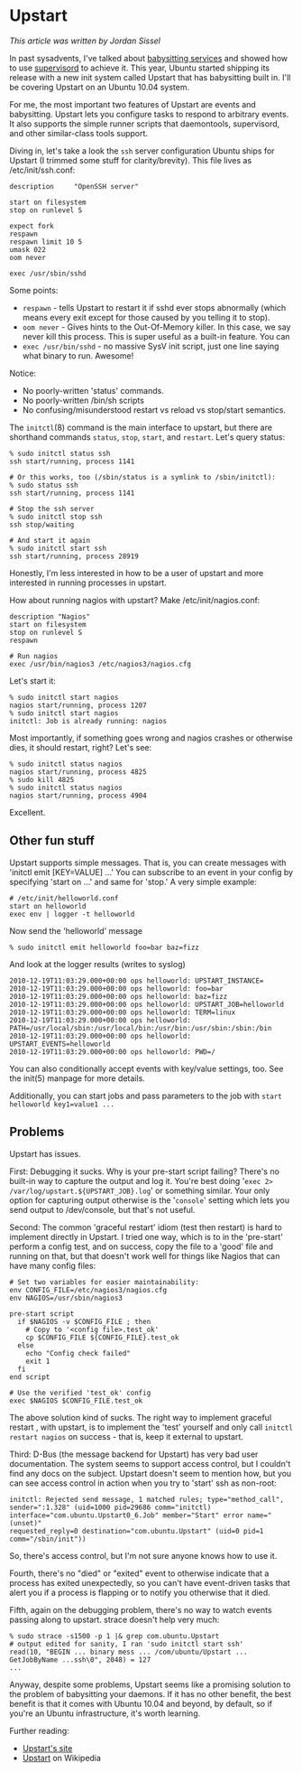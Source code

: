 # Upstart

_This article was written by Jordan Sissel_

In past sysadvents, I've talked about [babysitting services][sysadvent 2008/03]
and showed how to use [supervisord][sysadvent 2009/15] to achieve it. This
year, Ubuntu started shipping its release with a new init system called Upstart
that has babysitting built in. I'll be covering Upstart on an Ubuntu 10.04
system.

For me, the most important two features of Upstart are events and babysitting.
Upstart lets you configure tasks to respond to arbitrary events. It also
supports the simple runner scripts that daemontools, supervisord, and other
similar-class tools support.

Diving in, let's take a look the `ssh` server configuration Ubuntu ships for
Upstart (I trimmed some stuff for clarity/brevity). This file lives as
/etc/init/ssh.conf:

    description     "OpenSSH server"

    start on filesystem
    stop on runlevel S

    expect fork
    respawn
    respawn limit 10 5
    umask 022
    oom never

    exec /usr/sbin/sshd

Some points:

* `respawn` - tells Upstart to restart it if sshd ever stops abnormally
  (which means every exit except for those caused by you telling it to stop).
* `oom never` - Gives hints to the Out-Of-Memory killer. In this case, we say
  never kill this process. This is super useful as a built-in feature. You can
*  `exec /usr/bin/sshd` - no massive SysV init script, just one line saying
  what binary to run. Awesome!

Notice:

* No poorly-written 'status' commands.
* No poorly-written /bin/sh scripts
* No confusing/misunderstood restart vs reload vs stop/start semantics.

The `initctl`(8) command is the main interface to upstart, but there are
shorthand commands `status`, `stop`, `start`, and `restart`. Let's query status:
      
    % sudo initctl status ssh
    ssh start/running, process 1141

    # Or this works, too (/sbin/status is a symlink to /sbin/initctl):
    % sudo status ssh 
    ssh start/running, process 1141

    # Stop the ssh server
    % sudo initctl stop ssh
    ssh stop/waiting

    # And start it again
    % sudo initctl start ssh 
    ssh start/running, process 28919

Honestly, I'm less interested in how to be a user of upstart and more
interested in running processes in upstart.

How about running nagios with upstart? Make /etc/init/nagios.conf:

    description "Nagios"
    start on filesystem
    stop on runlevel S
    respawn

    # Run nagios
    exec /usr/bin/nagios3 /etc/nagios3/nagios.cfg

Let's start it:

    % sudo initctl start nagios
    nagios start/running, process 1207
    % sudo initctl start nagios
    initctl: Job is already running: nagios

Most importantly, if something goes wrong and nagios crashes or otherwise dies,
it should restart, right? Let's see:

    % sudo initctl status nagios
    nagios start/running, process 4825
    % sudo kill 4825            
    % sudo initctl status nagios
    nagios start/running, process 4904

Excellent.

## Other fun stuff

Upstart supports simple messages. That is, you can create messages with
'initctl emit <event> [KEY=VALUE] ...' You can subscribe to an event in your
config by specifying 'start on <event> ...' and same for 'stop.' A very simple
example:

    # /etc/init/helloworld.conf
    start on helloworld
    exec env | logger -t helloworld

Now send the 'helloworld' message

    % sudo initctl emit helloworld foo=bar baz=fizz

And look at the logger results (writes to syslog)

    2010-12-19T11:03:29.000+00:00 ops helloworld: UPSTART_INSTANCE=
    2010-12-19T11:03:29.000+00:00 ops helloworld: foo=bar
    2010-12-19T11:03:29.000+00:00 ops helloworld: baz=fizz
    2010-12-19T11:03:29.000+00:00 ops helloworld: UPSTART_JOB=helloworld
    2010-12-19T11:03:29.000+00:00 ops helloworld: TERM=linux
    2010-12-19T11:03:29.000+00:00 ops helloworld: PATH=/usr/local/sbin:/usr/local/bin:/usr/bin:/usr/sbin:/sbin:/bin
    2010-12-19T11:03:29.000+00:00 ops helloworld: UPSTART_EVENTS=helloworld
    2010-12-19T11:03:29.000+00:00 ops helloworld: PWD=/

You can also conditionally accept events with key/value settings, too. See the
init(5) manpage for more details.

Additionally, you can start jobs and pass parameters to the job with `start
helloworld key1=value1 ...`

## Problems

Upstart has issues. 

First: Debugging it sucks. Why is your pre-start script failing? There's no
built-in way to capture the output and log it. You're best doing '`exec 2>
/var/log/upstart.${UPSTART_JOB}.log`' or something similar. Your only option
for capturing output otherwise is the '`console`' setting which lets you send
output to /dev/console, but that's not useful.

Second: The common 'graceful restart' idiom (test then restart) is hard to
implement directly in Upstart. I tried one way, which is to in the 'pre-start'
perform a config test, and on success, copy the file to a 'good' file and
running on that, but that doesn't work well for things like Nagios that can
have many config files:

    # Set two variables for easier maintainability:
    env CONFIG_FILE=/etc/nagios3/nagios.cfg
    env NAGIOS=/usr/sbin/nagios3

    pre-start script
      if $NAGIOS -v $CONFIG_FILE ; then
        # Copy to '<config file>.test_ok'
        cp $CONFIG_FILE ${CONFIG_FILE}.test_ok
      else
        echo "Config check failed"
        exit 1 
      fi
    end script

    # Use the verified 'test_ok' config
    exec $NAGIOS $CONFIG_FILE.test_ok

The above solution kind of sucks. The right way to implement graceful restart
, with upstart, is to implement the 'test' yourself and only call `initctl
restart nagios` on success - that is, keep it external to upstart.

Third: D-Bus (the message backend for Upstart) has very bad user documentation.
The system seems to support access control, but I couldn't find any docs on the
subject. Upstart doesn't seem to mention how, but you can see access control in action
when you try to 'start' ssh as non-root:

    initctl: Rejected send message, 1 matched rules; type="method_call",
    sender=":1.328" (uid=1000 pid=29686 comm="initctl)
    interface="com.ubuntu.Upstart0_6.Job" member="Start" error name="(unset)"
    requested_reply=0 destination="com.ubuntu.Upstart" (uid=0 pid=1 comm="/sbin/init"))

So, there's access control, but I'm not sure anyone knows how to use it.

Fourth, there's no "died" or "exited" event to otherwise indicate that a
process has exited unexpectedly, so you can't have event-driven tasks that
alert you if a process is flapping or to notify you otherwise that it died.

Fifth, again on the debugging problem, there's no way to watch events passing
along to upstart. strace doesn't help very much:

    % sudo strace -s1500 -p 1 |& grep com.ubuntu.Upstart
    # output edited for sanity, I ran 'sudo initctl start ssh'
    read(10, "BEGIN ... binary mess ... /com/ubuntu/Upstart ... GetJobByName ...ssh\0", 2048) = 127
    ...

Anyway, despite some problems, Upstart seems like a promising solution to the
problem of babysitting your daemons. If it has no other benefit, the best
benefit is that it comes with Ubuntu 10.04 and beyond, by default, so if you're
an Ubuntu infrastructure, it's worth learning.

Further reading:

* [Upstart's site](http://upstart.ubuntu.com/)
* [Upstart](http://en.wikipedia.org/wiki/Upstart) on Wikipedia

[sysadvent 2008/03]: http://sysadvent.blogspot.com/2008/12/day-3-babysitting.html
[sysadvent 2009/15]: http://sysadvent.blogspot.com/2009/12/day-15-replacing-init-scripts-with.html "Replacing Init Scripts with supervisord"
[sysadvent 2010/03]: http://sysadvent.blogspot.com/2010/12/day-3-debugging-ssltls-with-openssl1.html "Debugging SSL/TLS With openssl(1)"
